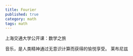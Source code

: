 ```yaml
---
title: Fourier
published: true
category: math
tags: math
---
```


上海交通大学公开课：数学之旅

音乐，是人类精神通过无意识计算而获得的愉悦享受。 莱布尼兹


## 
